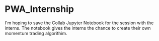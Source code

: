 # PWA_Internship
I'm hoping to save the Collab Jupyter Notebook  for the session with the interns.
The notebook gives the interns the chance to create their own momentum trading algorithim.
